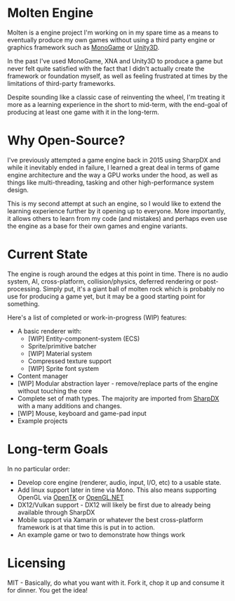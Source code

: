 # Molten Engine
Molten is a engine project I'm working on in my spare time as a means to eventually produce my own games without using a third party engine or graphics framework such as [MonoGame](http://monogame.net) or [Unity3D](https://unity3d.com/).

In the past I've used MonoGame, XNA and Unity3D to produce a game but never felt quite satisfied with the fact that I didn't actually create the framework or foundation myself, as well as feeling frustrated at times by the limitations of third-party frameworks.

Despite sounding like a classic case of reinventing the wheel, I'm treating it more as a learning experience in the short to mid-term, with the end-goal of producing at least one game with it in the long-term.

# Why Open-Source?
I've previously attempted a game engine back in 2015 using SharpDX and while it inevitably ended in failure, I learned a great deal in terms of game engine architecture and the way a GPU works under the hood, as well as things like multi-threading, tasking and other high-performance system design.

This is my second attempt at such an engine, so I would like to extend the learning experience further by it opening up to everyone. More importantly, it allows others to learn from my code (and mistakes) and perhaps even use the engine as a base for their own games and engine variants.

# Current State
The engine is rough around the edges at this point in time. There is no audio system, AI, cross-platform, collision/physics, deferred rendering or post-processing. Simply put, it's a giant ball of molten rock which is probably no use for producing a game yet, but it may be a good starting point for something.

Here's a list of completed or work-in-progress (WIP) features:
  * A basic renderer with:
    * [WIP] Entity-component-system (ECS)
    * Sprite/primitive batcher
    * [WIP] Material system
	* Compressed texture support
	* [WIP] Sprite font system
  * Content manager
  * [WIP] Modular abstraction layer - remove/replace parts of the engine without touching the core
  * Complete set of math types. The majority are imported from [SharpDX](https://github.com/sharpdx/SharpDX) with a many additions and changes.
  * [WIP] Mouse, keyboard and game-pad input
  * Example projects
  
  
# Long-term Goals
In no particular order:
  * Develop core engine (renderer, audio, input, I/O, etc) to a usable state.
  * Add linux support later in time via Mono. This also means supporting OpenGL via [OpenTK](https://opentk.github.io/) or [OpenGL.NET](https://github.com/luca-piccioni/OpenGL.Net)
  * DX12/Vulkan support - DX12 will likely be first due to already being available through SharpDX
  * Mobile support via Xamarin or whatever the best cross-platform framework is at that time this is put in to action.
  * An example game or two to demonstrate how things work

# Licensing
MIT - Basically, do what you want with it. Fork it, chop it up and consume it for dinner. You get the idea!